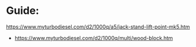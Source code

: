 # Guide:
https://www.myturbodiesel.com/d2/1000q/a5/jack-stand-lift-point-mk5.htm
- https://www.myturbodiesel.com/d2/1000q/multi/wood-block.htm
